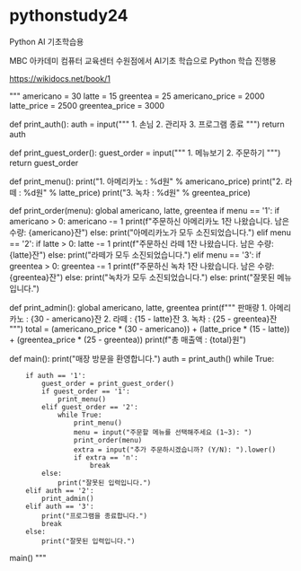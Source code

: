 # pythonstudy24
Python AI 기초학습용

MBC 아카데미 컴퓨터 교육센터 수원점에서 AI기초 학습으로 Python 학습 진행용

https://wikidocs.net/book/1


"""
americano = 30
latte = 15
greentea = 25
americano_price = 2000
latte_price = 2500
greentea_price = 3000

def print_auth():
    auth = input("""
    1. 손님
    2. 관리자
    3. 프로그램 종료
    """)
    return auth

def print_guest_order():
    guest_order = input("""
    1. 메뉴보기
    2. 주문하기
    """)
    return guest_order

def print_menu():
    print("1. 아메리카노 : %d원" % americano_price)
    print("2. 라떼 : %d원" % latte_price)
    print("3. 녹차 : %d원" % greentea_price)

def print_order(menu):
    global americano, latte, greentea
    if menu == '1':
        if americano > 0:
            americano -= 1
            print(f"주문하신 아메리카노 1잔 나왔습니다. 남은 수량: {americano}잔")
        else:
            print("아메리카노가 모두 소진되었습니다.")
    elif menu == '2':
        if latte > 0:
            latte -= 1
            print(f"주문하신 라떼 1잔 나왔습니다. 남은 수량: {latte}잔")
        else:
            print("라떼가 모두 소진되었습니다.")
    elif menu == '3':
        if greentea > 0:
            greentea -= 1
            print(f"주문하신 녹차 1잔 나왔습니다. 남은 수량: {greentea}잔")
        else:
            print("녹차가 모두 소진되었습니다.")
    else:
        print("잘못된 메뉴입니다.")

def print_admin():
    global americano, latte, greentea
    print(f"""
    판매량
    1. 아메리카노 : {30 - americano}잔
    2. 라떼 : {15 - latte}잔
    3. 녹차 : {25 - greentea}잔
    """)
    total = (americano_price * (30 - americano)) + (latte_price * (15 - latte)) + (greentea_price * (25 - greentea))
    print(f"총 매출액 : {total}원")

def main():
    print("매장 방문을 환영합니다.")
    auth = print_auth()
    while True:
        
        if auth == '1':
            guest_order = print_guest_order()
            if guest_order == '1':
                print_menu()
            elif guest_order == '2':
                while True:
                    print_menu()
                    menu = input("주문할 메뉴를 선택해주세요 (1~3): ")
                    print_order(menu)
                    extra = input("추가 주문하시겠습니까? (Y/N): ").lower()
                    if extra == 'n':
                        break
            else:
                print("잘못된 입력입니다.")
        elif auth == '2':
            print_admin()
        elif auth == '3':
            print("프로그램을 종료합니다.")
            break
        else:
            print("잘못된 입력입니다.")

main()
"""

